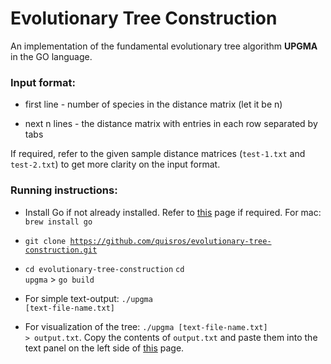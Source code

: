 # Evolutionary Tree Construction

An implementation of the fundamental evolutionary tree algorithm **UPGMA** in the GO language. 

### Input format:

* first line - number of species in the distance matrix (let it be n)

* next n lines - the distance matrix with entries in each row separated by tabs

If required, refer to the given sample distance matrices (<code>test-1.txt</code> and <code>test-2.txt</code>) to get more clarity on the input format.

### Running instructions:

* Install Go if not already installed. Refer to [this](https://golang.org/doc/install) page if required. For mac: <code> brew install go</code>

* <code>git clone https://github.com/quisros/evolutionary-tree-construction.git</code>

* <code>cd evolutionary-tree-construction</code> <code>cd upgma</code> > <code>go build</code>

* For simple text-output: <code>./upgma [text-file-name.txt]</code>

* For visualization of the tree: <code>./upgma [text-file-name.txt] > output.txt</code>. Copy the contents of <code>output.txt</code> and paste them into the text panel on the left side of [this](http://viz-js.com) page.

